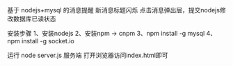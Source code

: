 基于 nodejs+mysql 的消息提醒
新消息标题闪烁
点击消息弹出层，提交nodejs修改数据库已读状态


安装步骤
1、安装nodejs
2、安装npm -> cnpm
3、npm install -g mysql
4、npm install -g socket.io

运行 node server.js 服务端
打开浏览器访问index.html即可
